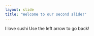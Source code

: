 ```yaml
---
layout: slide
title: "Welcome to our second slide!"
---
```

I love sushi
Use the left arrow to go back!
